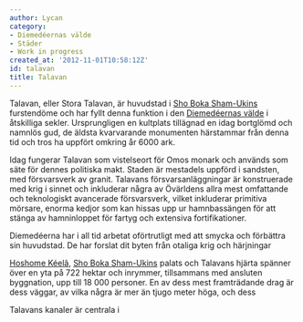 ```yaml
---
author: Lycan
category:
- Diemedéernas välde
- Städer
- Work in progress
created_at: '2012-11-01T10:58:12Z'
id: talavan
title: Talavan
---
```

Talavan, eller Stora Talavan, är huvudstad i [Sho Boka Sham-Ukins] furstendöme och har fyllt denna funktion i den [Diemedéernas välde] i åtskilliga sekler. Ursprungligen en kultplats tillägnad en idag bortglömd och namnlös gud, de äldsta kvarvarande monumenten härstammar från denna tid och tros ha uppfört omkring år 6000 ark.

Idag fungerar Talavan som vistelseort för Omos monark och används som säte för dennes politiska makt. Staden är mestadels uppförd i sandsten, med försvarsverk av granit. Talavans försvarsanläggningar är konstruerade med krig i sinnet och inkluderar några av Övärldens allra mest omfattande och teknologiskt avancerade försvarsverk, vilket inkluderar primitiva mörsare, enorma kedjor som kan hissas upp ur hamnbassängen för att stänga av hamninloppet för fartyg och extensiva fortifikationer.

Diemedéerna har i all tid arbetat oförtrutligt med att smycka och förbättra sin huvudstad. De har forslat dit byten från otaliga krig och härjningar

[Hoshome Kéelâ], [Sho Boka Sham-Ukins] palats och Talavans hjärta spänner över en yta på 722 hektar och inrymmer, tillsammans med ansluten byggnation, upp till 18 000 personer. En av dess mest framträdande drag är dess väggar, av vilka några är mer än tjugo meter höga, och dess

Talavans kanaler är centrala i

  [Sho Boka Sham-Ukins]: Sho_Boka_Sham-Ukin
  [Diemedéernas välde]: Diemedéernas_välde
  [Hoshome Kéelâ]: Hoshome_Kéelâ